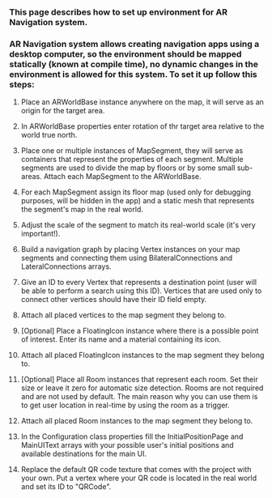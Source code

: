 ### This page describes how to set up environment for **AR Navigation** system.

### **AR Navigation** system allows creating navigation apps using a desktop computer, so the environment should be mapped statically (known at compile time), no dynamic changes in the environment is allowed for this system. To set it up follow this steps:

1. Place an ARWorldBase instance anywhere on the map, it will serve as an origin for the target area.

2. In ARWorldBase properties enter rotation of thr target area relative to the world true north.

3. Place one or multiple instances of MapSegment, they will serve as containers that represent the properties of each segment. Multiple segments are used to divide the map by floors or by some small sub-areas. Attach each MapSegment to the ARWorldBase.

4. For each MapSegment assign its floor map (used only for debugging purposes, will be hidden in the app) and a static mesh that represents the segment's map in the real world.

5. Adjust the scale of the segment to match its real-world scale (it's very important!).

6. Build a navigation graph by placing Vertex instances on your map segments and connecting them using BilateralConnections and LateralConnections arrays. 

7. Give an ID to every Vertex that represents a destination point (user will be able to perform a search using this ID). Vertices that are used only to connect other vertices should have their ID field empty. 

8. Attach all placed vertices to the map segment they belong to.

9. [Optional] Place a FloatingIcon instance where there is a possible point of interest. Enter its name and a material containing its icon. 

10. Attach all placed FloatingIcon instances to the map segment they belong to.

11. [Optional] Place all Room instances that represent each room. Set their size or leave it zero for automatic size detection. Rooms are not required and are not used by default. The main reason why you can use them is to get user location in real-time by using the room as a trigger.

12. Attach all placed Room instances to the map segment they belong to.

13. In the Configuration class properties fill the InitialPositionPage and MainUIText arrays with your possible user's initial positions and available destinations for the main UI.

14. Replace the default QR code texture that comes with the project with your own. Put a vertex where your QR code is located in the real world and set its ID to "QRCode".
